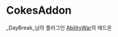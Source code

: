 # CokesAddon
_DayBreak_님의 플러그인 [AbilityWar](https://github.com/DayBreak365/AbilityWar)의 애드온

<image>
<ing src="https://user-images.githubusercontent.com/67231422/107885310-d52ab980-6f3c-11eb-9bb5-28168b28e6c8.png" height =300, width=1000>
